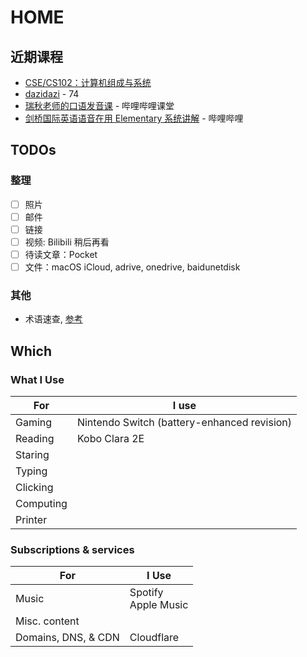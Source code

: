 # HOME

## 近期课程

-   [CSE/CS102：计算机组成与系统](https://cs102.stickmind.com/)
-   [dazidazi](https://dazidazi.com/) - 74
-   [瑞秋老师的口语发音课](https://www.bilibili.com/cheese/play/ss359) - 哔哩哔哩课堂
-   [剑桥国际英语语音在用 Elementary 系统讲解](https://www.bilibili.com/video/BV1YV411W71G/) - 哔哩哔哩

## TODOs

### 整理

-   [ ] 照片
-   [ ] 邮件
-   [ ] 链接
-   [ ] 视频: Bilibili 稍后再看
-   [ ] 待读文章：Pocket
-   [ ] 文件：macOS iCloud, adrive, onedrive, baidunetdisk

### 其他

-   术语速查, [参考](https://abelsu7.top/wiki/)

## Which

### What I Use

| For       | I use                                       |
| --------- | ------------------------------------------- |
| Gaming    | Nintendo Switch (battery-enhanced revision) |
| Reading   | Kobo Clara 2E                               |
| Staring   |                                             |
| Typing    |                                             |
| Clicking  |                                             |
| Computing |                                             |
| Printer   |                                             |

### Subscriptions & services

| For                 | I Use                    |
| ------------------- | ------------------------ |
| Music               | Spotify<br />Apple Music |
| Misc. content       |                          |
| Domains, DNS, & CDN | Cloudflare               |

